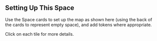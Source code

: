 ## Setting Up This Space

Use the Space cards to set up the map as shown here (using the back of the cards to represent empty space), and add tokens where appropriate.

Click on each tile for more details.
